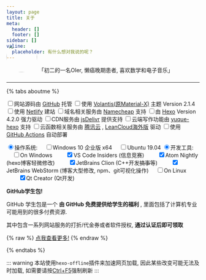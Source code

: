 ```yaml
---
layout: page
title: 关于
meta:
  header: []
  footer: []
sidebar: []
valine:
  placeholder: 有什么想对我说的呢？
---
```


<btns center circle wide>
<a style='padding-bottom:16px'>
<img style='height:80px;width:80px;border-radius:40px;margin-top:-64px;margin-bottom:12px' src="https://cdn.jsdelivr.net/gh/Linhk1606/blog-cdn@master/img/avatar.jpg">
「初二的一名OIer, 懒癌晚期患者, 喜欢数学和电子音乐」
</a>
</btns>
<br>

---


{% tabs aboutme %}

<!-- tab 本站配置 -->

<input type="checkbox" class="blue indeterminate">网站源码由 [GitHub](https://github.com) 托管
<input type="checkbox" class="blue indeterminate">使用 [Volantis(原Material-X)](https://xaoxuu.com/wiki/volantis) 主题 Version 2.1.4
<input type="checkbox" class="blue indeterminate">使用 [Netlify](https://www.netlify.com) 建站
<input type="checkbox" class="blue indeterminate">域名相关服务由 [Namecheap](https://www.namecheap.com) 支持
<input type="checkbox" class="blue indeterminate">由 [Hexo](https://hexo.io/) Version 4.2.0 强力驱动
<input type="checkbox" class="blue indeterminate">CDN服务由 [jsDelivr](https://www.jsdelivr.com) 提供支持
<input type="checkbox" class="blue indeterminate">云端写作功能由 [yuque-hexo](https://github.com/x-cold/yuque-hexo) 支持
<input type="checkbox" class="blue indeterminate">云函数相关服务由 [腾讯云](https://cloud.tencent.com) , [LeanCloud海外版](https://leancloud.app) 驱动
<input type="checkbox" class="blue indeterminate">使用 [GitHub Actions](https://help.github.com/en/actions) 自动部署

<!-- endtab -->

<!-- tab 作者的「开发装备」 -->

<input type="radio" checked>操作系统:
&nbsp;&nbsp;&nbsp;&nbsp;<input type="checkbox" class="indeterminate orange">Windows 10 企业版 x64
&nbsp;&nbsp;&nbsp;&nbsp;<input type="checkbox" class="indeterminate orange">Ubuntu 19.04
<input type="radio" checked>开发工具:
&nbsp;&nbsp;&nbsp;&nbsp;<input type="checkbox" class="indeterminate orange">On Windows
&nbsp;&nbsp;&nbsp;&nbsp;&nbsp;&nbsp;&nbsp;&nbsp;<input type="checkbox" class="blue" checked="checked">VS Code Insiders (信息竞赛)
&nbsp;&nbsp;&nbsp;&nbsp;&nbsp;&nbsp;&nbsp;&nbsp;<input type="checkbox" class="blue" checked="checked">Atom Nightly (hexo博客轻微修改)
&nbsp;&nbsp;&nbsp;&nbsp;&nbsp;&nbsp;&nbsp;&nbsp;<input type="checkbox" class="blue" checked="checked">JetBrains Clion (C++开发~~搞事~~等)
&nbsp;&nbsp;&nbsp;&nbsp;&nbsp;&nbsp;&nbsp;&nbsp;<input type="checkbox" class="blue" checked="checked">JetBrains WebStorm (博客大型修改, npm、git可视化操作)
&nbsp;&nbsp;&nbsp;&nbsp;<input type="checkbox" class="indeterminate orange">On Linux
&nbsp;&nbsp;&nbsp;&nbsp;&nbsp;&nbsp;&nbsp;&nbsp;<input type="checkbox" class="blue" checked="checked">Qt Creator (Qt开发)

<!-- endtab -->

<!-- tab 福利 -->

**GitHub学生包!**

GitHub 学生包是一个 **由 GitHub 免费提供给学生的福利** , 里面包括了计算机专业可能用到的很多付费资源.

其中包含一系列网站服务的打折/代金券或者软件授权, **通过认证后即可领取**

{% raw %}
<btns rounded center>
<a href='https://education.github.com/pack'><i class='fab fa-github'></i>点我查看更多!</a>
</btns>
{% endraw %}

<!-- endtab -->

{% endtabs %}

::: warning
本站使用`hexo-offline`插件来加速网页加载, 因此某些改变可能无法及时加载, 如需要请按<u>Ctrl+F5</u>强制刷新
:::
